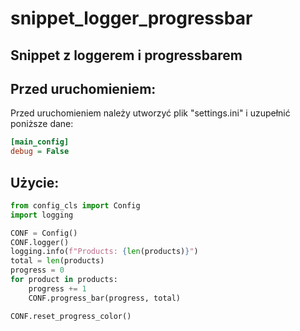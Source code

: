 # snippet_logger_progressbar

## Snippet z loggerem i progressbarem


## **Przed uruchomieniem:** 

Przed uruchomieniem należy utworzyć plik "settings.ini" i uzupełnić poniższe dane:

```ini
[main_config]
debug = False

```


## **Użycie:** 

```python
from config_cls import Config
import logging

CONF = Config()
CONF.logger()
logging.info(f"Products: {len(products)}")
total = len(products)
progress = 0
for product in products:
    progress += 1
    CONF.progress_bar(progress, total)

CONF.reset_progress_color()
```